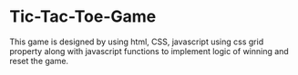 # Tic-Tac-Toe-Game
This game is designed by using html, CSS, javascript using css grid property along with javascript functions to implement logic of winning and reset the game.